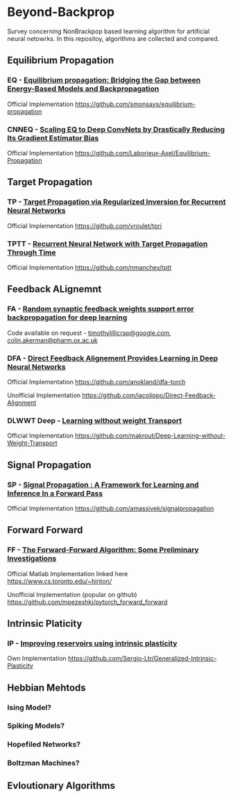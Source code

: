 # Beyond-Backprop
Survey concerning NonBrackpop based learning algorithm for artificial neural netowrks. 
In this repositoy, algorithms are collected and compared. 

## Equilibrium Propagation

### EQ - [Equilibrium propagation: Bridging the Gap between Energy-Based Models and Backpropagation](https://www.frontiersin.org/articles/10.3389/fncom.2017.00024)
Official Implementation 
https://github.com/smonsays/equilibrium-propagation

### CNNEQ - [Scaling EQ to  Deep ConvNets by Drastically Reducing Its Gradient Estimator Bias](https://www.frontiersin.org/articles/10.3389/fnins.2021.633674)
Official Implementation 
https://github.com/Laborieux-Axel/Equilibrium-Propagation

## Target Propagation 

### TP - [Target Propagation via Regularized Inversion for Recurrent Neural Networks](https://openreview.net/forum?id=vxyjTUPV24)
Official Implementation 
https://github.com/vroulet/tpri

### TPTT - [Recurrent Neural Network with Target Propagation Through Time](https://jmlr.org/papers/volume21/18-141/18-141.pdf)
Official Implementation 
https://github.com/nmanchev/tptt

## Feedback ALignemnt 

### FA - [Random synaptic feedback weights support error backpropagation for deep learning](https://www.nature.com/articles/ncomms13276)
Code available on request - timothylillicrap@google.com, colin.akerman@pharm.ox.ac.uk

### DFA - [Direct Feedback Alignement Provides Learning in Deep Neural Networks](http://papers.nips.cc/paper/6441-direct-feedback-alignment-provides-learning-in-deep-neural-networks.pdf)
Official Implementation 
https://github.com/anokland/dfa-torch

Unofficial Implementation 
https://github.com/iacolippo/Direct-Feedback-Alignment

### DLWWT Deep - [Learning without weight Transport](http://papers.nips.cc/paper/8383-deep-learning-without-weight-transport.pdf)
Official Implementation 
https://github.com/makrout/Deep-Learning-without-Weight-Transport

## Signal Propagation 

### SP -  [Signal Propagation : A Framework for Learning and Inference In a Forward Pass](https://arxiv.org/abs/2204.01723)
Official Implementation 
https://github.com/amassivek/signalpropagation

## Forward Forward 

### FF - [The Forward-Forward Algorithm: Some Preliminary Investigations](https://arxiv.org/abs/2212.13345)
Official Matlab Implementation linked here 
https://www.cs.toronto.edu/~hinton/

Unofficial Implementation (popular on github)
https://github.com/mpezeshki/pytorch_forward_forward

## Intrinsic Platicity  

### IP - [Improving reservoirs using intrinsic plasticity](https://www.sciencedirect.com/science/article/pii/S0925231208000519)
Own Implementation
https://github.com/Sergio-Ltr/Generalized-Intrinsic-Plasticity

## Hebbian Mehtods 

### Ising Model? 

### Spiking Models? 

### Hopefiled Networks?

### Boltzman Machines?  

## Evloutionary Algorithms 



